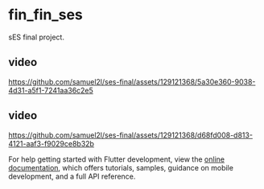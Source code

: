 # fin_fin_ses

sES final project.

## video



https://github.com/samuel2l/ses-final/assets/129121368/5a30e360-9038-4d31-a5f1-7241aa36c2e5




## video


https://github.com/samuel2l/ses-final/assets/129121368/d68fd008-d813-4121-aaf3-f9029ce8b32b



For help getting started with Flutter development, view the
[online documentation](https://docs.flutter.dev/), which offers tutorials,
samples, guidance on mobile development, and a full API reference.
